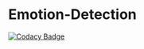 # Emotion-Detection
[![Codacy Badge](https://app.codacy.com/project/badge/Grade/9cb6056a6cdd46928000c7f205ba35c9)](https://www.codacy.com?utm_source=github.com&amp;utm_medium=referral&amp;utm_content=Radhesh-Sarma/Emotion-Detection&amp;utm_campaign=Badge_Grade)
